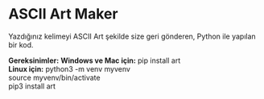 # ASCII Art Maker

Yazdığınız kelimeyi ASCII Art şekilde size geri gönderen, Python ile yapılan bir kod.

**Gereksinimler:** **Windows ve Mac için:** pip install art <br />
                   **Linux için:** python3 -m venv myvenv <br />
                                  source myvenv/bin/activate <br />
                                  pip3 install art

